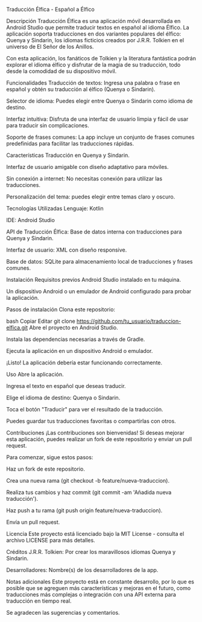 Traducción Élfica - Español a Élfico

Descripción
Traducción Élfica es una aplicación móvil desarrollada en Android Studio que permite traducir textos en español al idioma Élfico. La aplicación soporta traducciones en dos variantes populares del élfico: Quenya y Sindarin, los idiomas ficticios creados por J.R.R. Tolkien en el universo de El Señor de los Anillos.

Con esta aplicación, los fanáticos de Tolkien y la literatura fantástica podrán explorar el idioma élfico y disfrutar de la magia de su traducción, todo desde la comodidad de su dispositivo móvil.

Funcionalidades
Traducción de textos: Ingresa una palabra o frase en español y obtén su traducción al élfico (Quenya o Sindarin).

Selector de idioma: Puedes elegir entre Quenya o Sindarin como idioma de destino.

Interfaz intuitiva: Disfruta de una interfaz de usuario limpia y fácil de usar para traducir sin complicaciones.

Soporte de frases comunes: La app incluye un conjunto de frases comunes predefinidas para facilitar las traducciones rápidas.

Características
Traducción en Quenya y Sindarin.

Interfaz de usuario amigable con diseño adaptativo para móviles.

Sin conexión a internet: No necesitas conexión para utilizar las traducciones.

Personalización del tema: puedes elegir entre temas claro y oscuro.

Tecnologías Utilizadas
Lenguaje: Kotlin

IDE: Android Studio

API de Traducción Élfica: Base de datos interna con traducciones para Quenya y Sindarin.

Interfaz de usuario: XML con diseño responsive.

Base de datos: SQLite para almacenamiento local de traducciones y frases comunes.

Instalación
Requisitos previos
Android Studio instalado en tu máquina.

Un dispositivo Android o un emulador de Android configurado para probar la aplicación.

Pasos de instalación
Clona este repositorio:

bash
Copiar
Editar
git clone https://github.com/tu_usuario/traduccion-elfica.git
Abre el proyecto en Android Studio.

Instala las dependencias necesarias a través de Gradle.

Ejecuta la aplicación en un dispositivo Android o emulador.

¡Listo! La aplicación debería estar funcionando correctamente.

Uso
Abre la aplicación.

Ingresa el texto en español que deseas traducir.

Elige el idioma de destino: Quenya o Sindarin.

Toca el botón "Traducir" para ver el resultado de la traducción.

Puedes guardar tus traducciones favoritas o compartirlas con otros.

Contribuciones
¡Las contribuciones son bienvenidas! Si deseas mejorar esta aplicación, puedes realizar un fork de este repositorio y enviar un pull request.

Para comenzar, sigue estos pasos:

Haz un fork de este repositorio.

Crea una nueva rama (git checkout -b feature/nueva-traduccion).

Realiza tus cambios y haz commit (git commit -am 'Añadida nueva traducción').

Haz push a tu rama (git push origin feature/nueva-traduccion).

Envía un pull request.

Licencia
Este proyecto está licenciado bajo la MIT License - consulta el archivo LICENSE para más detalles.

Créditos
J.R.R. Tolkien: Por crear los maravillosos idiomas Quenya y Sindarin.

Desarrolladores: Nombre(s) de los desarrolladores de la app.

Notas adicionales
Este proyecto está en constante desarrollo, por lo que es posible que se agreguen más características y mejoras en el futuro, como traducciones más complejas o integración con una API externa para traducción en tiempo real.

Se agradecen las sugerencias y comentarios.
